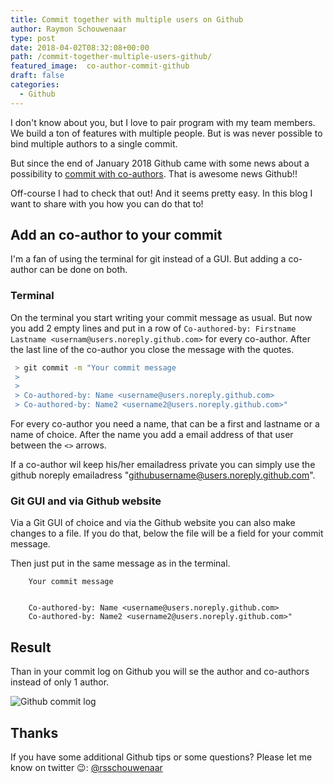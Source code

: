 ```yaml
---
title: Commit together with multiple users on Github
author: Raymon Schouwenaar
type: post
date: 2018-04-02T08:32:08+00:00
path: /commit-together-multiple-users-github/
featured_image:  co-author-commit-github
draft: false
categories:
  - Github
---
```


I don't know about you, but I love to pair program with my team members. We build a ton of features with multiple people. But is was never possible to bind multiple authors to a single commit.

But since the end of January 2018 Github came with some news about a possibility to [commit with co-authors](https://blog.github.com/2018-01-29-commit-together-with-co-authors/). That is awesome news Github!!

<!--more-->

Off-course I had to check that out! And it seems pretty easy. In this blog I want to share with you how you can do that to!

## Add an co-author to your commit

I'm a fan of using the terminal for git instead of a GUI. But adding a co-author can be done on both.

### Terminal

On the terminal you start writing your commit message as usual. But now you add 2 empty lines and put in a row of `Co-authored-by: Firstname Lastname <usernam@users.noreply.github.com>` for every co-author. After the last line of the co-author you close the message with the quotes.

```bash
 > git commit -m "Your commit message
 >
 >
 > Co-authored-by: Name <username@users.noreply.github.com>
 > Co-authored-by: Name2 <username2@users.noreply.github.com>"
```

For every co-author you need a name, that can be a first and lastname or a name of choice. After the name you add a email address of that user between the `<>` arrows.

If a co-author wil keep his/her emailadress private you can simply use the github noreply emailadress "githubusername@users.noreply.github.com".

### Git GUI and via Github website

Via a Git GUI of choice and via the Github website you can also make changes to a file. If you do that, below the file will be a field for your commit message.

Then just put in the same message as in the terminal.

```text
	Your commit message


	Co-authored-by: Name <username@users.noreply.github.com>
	Co-authored-by: Name2 <username2@users.noreply.github.com>"
```

## Result

Than in your commit log on Github you will se the author and co-authors instead of only 1 author.

![Github commit log](https://user-images.githubusercontent.com/602352/35053024-b818ee72-fbb1-11e7-93f8-11baf411f1c1.gif)

## Thanks

If you have some additional Github tips or some questions? Please let me know on twitter 😉: [@rsschouwenaar](https://twitter.com/rsschouwenaar)

